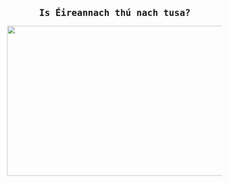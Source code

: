 
 <kbd> 
 <br> 
<h2 align="center">Is Éireannach thú nach tusa?</h2>




  <p align="center"> 
     <kbd>
<img height="350px" width="800px" src="https://media4.giphy.com/media/OVtqvymKkkcTu/giphy.gif?cid=ecf05e47cxwaeqws52b2mlqceoewhgb59lz5vatjwp4h71hu&rid=giphy.gif&ct=g" align = "center"/>
     </kbd>
</p>
 </kbd>
